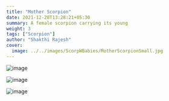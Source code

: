 ```yaml
---
title: "Mother Scorpion"
date: 2021-12-28T13:28:21+05:30
summary: A female scorpion carrying its young
weight: 3
tags: ["Scorpion"]
author: "Shakthi Rajesh"
cover:
  image: ../../images/ScorpWBabies/MotherScorpionSmall.jpg
---
```

![image](../../images/ScorpWBabies/MotherScorpion2.jpg)

![image](../../images/ScorpWBabies/MotherScorpion3.jpg)

![image](../../images/ScorpWBabies/ScorpionPortraitSmall.jpg)
